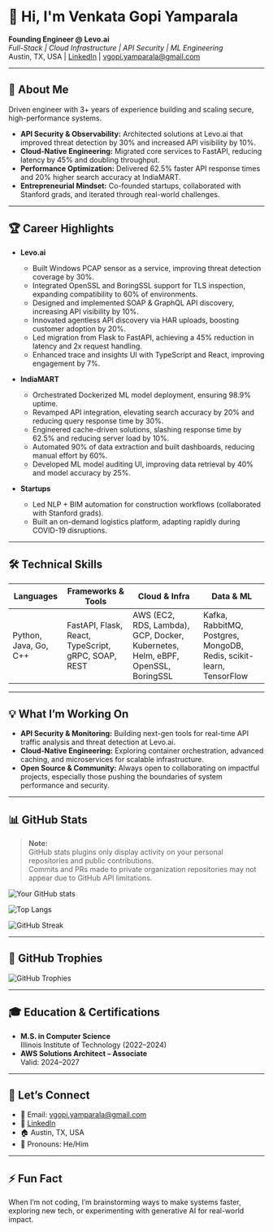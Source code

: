 # 👋 Hi, I'm Venkata Gopi Yamparala

**Founding Engineer @ Levo.ai**  
*Full-Stack | Cloud Infrastructure | API Security | ML Engineering*  
Austin, TX, USA | [LinkedIn](https://www.linkedin.com/in/venkata1b21131a5/) | vgopi.yamparala@gmail.com

---

## 🚀 About Me

Driven engineer with 3+ years of experience building and scaling secure, high-performance systems.

- **API Security & Observability:** Architected solutions at Levo.ai that improved threat detection by 30% and increased API visibility by 10%.
- **Cloud-Native Engineering:** Migrated core services to FastAPI, reducing latency by 45% and doubling throughput.
- **Performance Optimization:** Delivered 62.5% faster API response times and 20% higher search accuracy at IndiaMART.
- **Entrepreneurial Mindset:** Co-founded startups, collaborated with Stanford grads, and iterated through real-world challenges.

---

## 🏆 Career Highlights

- **Levo.ai**
  - Built Windows PCAP sensor as a service, improving threat detection coverage by 30%.
  - Integrated OpenSSL and BoringSSL support for TLS inspection, expanding compatibility to 60% of environments.
  - Designed and implemented SOAP & GraphQL API discovery, increasing API visibility by 10%.
  - Innovated agentless API discovery via HAR uploads, boosting customer adoption by 20%.
  - Led migration from Flask to FastAPI, achieving a 45% reduction in latency and 2x request handling.
  - Enhanced trace and insights UI with TypeScript and React, improving engagement by 7%.

- **IndiaMART**
  - Orchestrated Dockerized ML model deployment, ensuring 98.9% uptime.
  - Revamped API integration, elevating search accuracy by 20% and reducing query response time by 30%.
  - Engineered cache-driven solutions, slashing response time by 62.5% and reducing server load by 10%.
  - Automated 90% of data extraction and built dashboards, reducing manual effort by 60%.
  - Developed ML model auditing UI, improving data retrieval by 40% and model accuracy by 25%.

- **Startups**
  - Led NLP + BIM automation for construction workflows (collaborated with Stanford grads).
  - Built an on-demand logistics platform, adapting rapidly during COVID-19 disruptions.

---

## 🛠️ Technical Skills

| Languages           | Frameworks & Tools                   | Cloud & Infra                              | Data & ML                          |
|---------------------|--------------------------------------|--------------------------------------------|------------------------------------|
| Python, Java, Go, C++ | FastAPI, Flask, React, TypeScript, gRPC, SOAP, REST | AWS (EC2, RDS, Lambda), GCP, Docker, Kubernetes, Helm, eBPF, OpenSSL, BoringSSL | Kafka, RabbitMQ, Postgres, MongoDB, Redis, scikit-learn, TensorFlow |

---

## 💡 What I’m Working On

- **API Security & Monitoring:** Building next-gen tools for real-time API traffic analysis and threat detection at Levo.ai.
- **Cloud-Native Engineering:** Exploring container orchestration, advanced caching, and microservices for scalable infrastructure.
- **Open Source & Community:** Always open to collaborating on impactful projects, especially those pushing the boundaries of system performance and security.

---

## 📊 GitHub Stats

> **Note:**  
> GitHub stats plugins only display activity on your personal repositories and public contributions.  
> Commits and PRs made to private organization repositories may not appear due to GitHub API limitations.

![Your GitHub stats](https://github-readme-stats.vercel.app/api?username=Yamparala-Venkata-Gopi&show_icons=true&theme=radical&hide_border=true&include_all_commits=true&count_private=true)

![Top Langs](https://github-readme-stats.vercel.app/api/top-langs/?username=Yamparala-Venkata-Gopi&layout=compact&theme=radical&hide_border=true&langs_count=6)

![GitHub Streak](https://github-readme-streak-stats.herokuapp.com/?user=Yamparala-Venkata-Gopi&theme=radical&hide_border=true)

---

## 🏅 GitHub Trophies

![GitHub Trophies](https://github-profile-trophy.vercel.app/?username=Yamparala-Venkata-Gopi&theme=radical&no-frame=true&no-bg=true&margin-w=4&row=2&column=3)

---

## 🎓 Education & Certifications

- **M.S. in Computer Science**  
  Illinois Institute of Technology (2022–2024)
- **AWS Solutions Architect – Associate**  
  Valid: 2024–2027

---

## 🤝 Let’s Connect

- 📧 Email: vgopi.yamparala@gmail.com
- 💼 [LinkedIn](https://www.linkedin.com/in/venkata1b21131a5/)
- 🏠 Austin, TX, USA
- 💬 Pronouns: He/Him

---

## ⚡ Fun Fact

When I’m not coding, I’m brainstorming ways to make systems faster, exploring new tech, or experimenting with generative AI for real-world impact.
